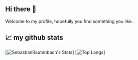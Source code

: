 ## Hi there 👋
Welcome to my profile, hopefully you find something you like. <br>


## 📈 my github stats

[![SebastianRautenbach's Stats](https://github-readme-stats.vercel.app/api?username=SebastianRautenbach&show_icons=true&theme=radical)]
[![Top Langs](https://github-readme-stats.vercel.app/api/top-langs/?username=SebastianRautenbach&layout=compact)]

<!--
**SebastianRautenbach/SebastianRautenbach** is a ✨ _special_ ✨ repository because its `README.md` (this file) appears on your GitHub profile.

Here are some ideas to get you started:

- 🔭 I’m currently working on ...
- 🌱 I’m currently learning ...
- 👯 I’m looking to collaborate on ...
- 🤔 I’m looking for help with ...
- 💬 Ask me about ...
- 📫 How to reach me: ...
- 😄 Pronouns: ...
- ⚡ Fun fact: ...
-->

